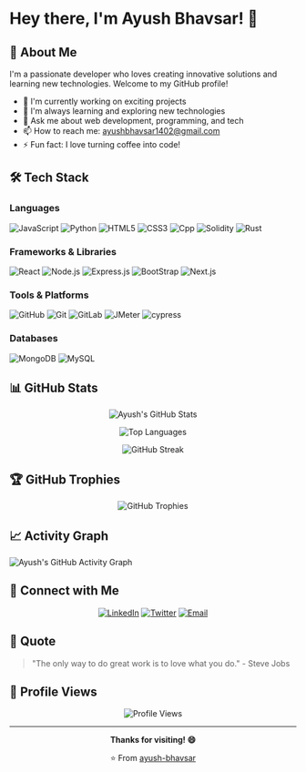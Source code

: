 # Hey there, I'm Ayush Bhavsar! 👋

## 🚀 About Me

I'm a passionate developer who loves creating innovative solutions and learning new technologies. Welcome to my GitHub profile!

- 🔭 I'm currently working on exciting projects
- 🌱 I'm always learning and exploring new technologies
- 💬 Ask me about web development, programming, and tech
- 📫 How to reach me: ayushbhavsar1402@gmail.com
- ⚡ Fun fact: I love turning coffee into code!

## 🛠️ Tech Stack

### Languages
![JavaScript](https://img.shields.io/badge/JavaScript-F7DF1E.svg?style=for-the-badge&logo=JavaScript&logoColor=black)
![Python](https://img.shields.io/badge/Python-3776AB.svg?style=for-the-badge&logo=Python&logoColor=white)
![HTML5](https://img.shields.io/badge/HTML5-E34F26.svg?style=for-the-badge&logo=HTML5&logoColor=white)
![CSS3](https://img.shields.io/badge/CSS-663399.svg?style=for-the-badge&logo=CSS&logoColor=white)
![Cpp](https://img.shields.io/badge/C++-00599C.svg?style=for-the-badge&logo=C++&logoColor=white)
![Solidity](https://img.shields.io/badge/Solidity-363636.svg?style=for-the-badge&logo=Solidity&logoColor=white)
![Rust](https://img.shields.io/badge/Rust-000000.svg?style=for-the-badge&logo=Rust&logoColor=white)


### Frameworks & Libraries
![React](https://img.shields.io/badge/React-61DAFB.svg?style=for-the-badge&logo=React&logoColor=black)
![Node.js](https://img.shields.io/badge/Node.js-5FA04E.svg?style=for-the-badge&logo=nodedotjs&logoColor=white)
![Express.js](https://img.shields.io/badge/Express-000000.svg?style=for-the-badge&logo=Express&logoColor=white)
![BootStrap](https://img.shields.io/badge/Bootstrap-7952B3.svg?style=for-the-badge&logo=Bootstrap&logoColor=white)
![Next.js](https://img.shields.io/badge/Next.js-000000.svg?style=for-the-badge&logo=nextdotjs&logoColor=white)


### Tools & Platforms
![GitHub](https://img.shields.io/badge/GitHub-181717.svg?style=for-the-badge&logo=GitHub&logoColor=white)
![Git](https://img.shields.io/badge/Git-F05032.svg?style=for-the-badge&logo=Git&logoColor=white)
![GitLab](https://img.shields.io/badge/GitLab-FC6D26.svg?style=for-the-badge&logo=GitLab&logoColor=white)
![JMeter](https://img.shields.io/badge/Apache%20JMeter-D22128.svg?style=for-the-badge&logo=Apache-JMeter&logoColor=white)
![cypress](https://img.shields.io/badge/Cypress-69D3A7.svg?style=for-the-badge&logo=Cypress&logoColor=white)


### Databases
![MongoDB](https://img.shields.io/badge/MongoDB-47A248.svg?style=for-the-badge&logo=MongoDB&logoColor=white)
![MySQL](https://img.shields.io/badge/MySQL-4479A1.svg?style=for-the-badge&logo=MySQL&logoColor=white)

## 📊 GitHub Stats

<div align="center">

![Ayush's GitHub Stats](https://github-readme-stats.vercel.app/api?username=ayush-bhavsar&show_icons=true&theme=radical&hide_border=true)

![Top Languages](https://github-readme-stats.vercel.app/api/top-langs/?username=ayush-bhavsar&layout=compact&theme=radical&hide_border=false)

![GitHub Streak](https://github-readme-streak-stats.herokuapp.com/?user=ayush-bhavsar&theme=radical&hide_border=true)

</div>

## 🏆 GitHub Trophies

<div align="center">

![GitHub Trophies](https://github-profile-trophy.vercel.app/?username=ayush-bhavsar&theme=radical&no-frame=true&no-bg=false&margin-w=4)

</div>

## 📈 Activity Graph

![Ayush's GitHub Activity Graph](https://github-readme-activity-graph.vercel.app/graph?username=ayush-bhavsar&theme=react-dark&hide_border=true)

## 🤝 Connect with Me

<div align="center">

[![LinkedIn](https://img.shields.io/badge/-LinkedIn-0077B5?style=for-the-badge&logo=linkedin&logoColor=white)](www.linkedin.com/in/ayushbhavsar1402)
[![Twitter](https://img.shields.io/badge/-Twitter-1DA1F2?style=for-the-badge&logo=twitter&logoColor=white)](https://x.com/AyushBhavsr)
[![Email](https://img.shields.io/badge/-Email-D14836?style=for-the-badge&logo=gmail&logoColor=white)](mailto:ayushbhavsar1402@gmail.com)
<!-- [![Portfolio](https://img.shields.io/badge/-Portfolio-FF7139?style=for-the-badge&logo=Firefox-Browser&logoColor=white)](https://your-portfolio.com) -->

</div>

## 💭 Quote

> "The only way to do great work is to love what you do." - Steve Jobs

## 👀 Profile Views

<div align="center">

![Profile Views](https://komarev.com/ghpvc/?username=ayush-bhavsar&color=brightgreen&style=flat-square)

</div>

---

<div align="center">

**Thanks for visiting! 😄**

⭐️ From [ayush-bhavsar](https://github.com/ayush-bhavsar)

</div>
